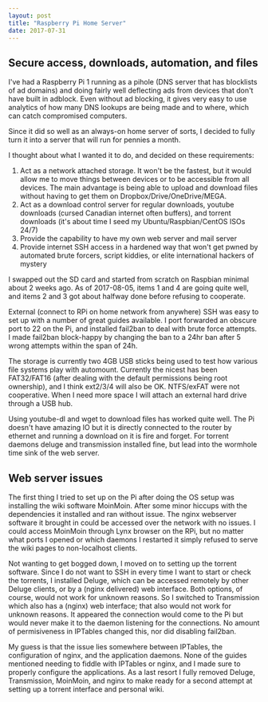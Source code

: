 ```yaml
---
layout: post
title: "Raspberry Pi Home Server"
date: 2017-07-31
---
```


## Secure access, downloads, automation, and files
I've had a Raspberry Pi 1 running as a pihole (DNS server that has blocklists of ad domains) and doing fairly well deflecting ads from devices that don't have built in adblock. Even without ad blocking, it gives very easy to use analytics of how many DNS lookups are being made and to where, which can catch compromised computers.

Since it did so well as an always-on home server of sorts, I decided to fully turn it into a server that will run for pennies a month.

I thought about what I wanted it to do, and decided on these requirements:
1. Act as a network attached storage. It won't be the fastest, but it would allow me to move things between devices or to be accessible from all devices. The main advantage is being able to upload and download files without having to get them on Dropbox/Drive/OneDrive/MEGA.
2. Act as a download control server for regular downloads, youtube downloads (cursed Canadian internet often buffers), and torrent downloads (it's about time I seed my Ubuntu/Raspbian/CentOS ISOs 24/7)
3. Provide the capability to have my own web server and mail server
4. Provide internet SSH access in a hardened way that won't get pwned by automated brute forcers, script kiddies, or elite international hackers of mystery

I swapped out the SD card and started from scratch on Raspbian minimal about 2 weeks ago. As of 2017-08-05, items 1 and 4 are going quite well, and items 2 and 3 got about halfway done before refusing to cooperate.

External (connect to RPi on home network from anywhere) SSH was easy to set up with a number of great guides available. I port forwarded an obscure port to 22 on the Pi, and installed fail2ban to deal with brute force attempts. I made fail2ban block-happy by changing the ban to a 24hr ban after 5 wrong attempts within the span of 24h.

The storage is currently two 4GB USB sticks being used to test how various file systems play with automount. Currently the nicest has been FAT32/FAT16 (after dealing with the default permissions being root ownership), and I think ext2/3/4 will also be OK. NTFS/exFAT were not cooperative. When I need more space I will attach an external hard drive through a USB hub.

Using youtube-dl and wget to download files has worked quite well. The Pi doesn't have amazing IO but it is directly connected to the router by ethernet and running a download on it is fire and forget. For torrent daemons deluge and transmission installed fine, but lead into the wormhole time sink of the web server.

## Web server issues
The first thing I tried to set up on the Pi after doing the OS setup was installing the wiki software MoinMoin. After some minor hiccups with the dependencies it installed and ran without issue. The nginx webserver software it brought in could be accessed over the network with no issues. I could access MoinMoin through Lynx browser on the RPi, but no matter what ports I opened or which daemons I restarted it simply refused to serve the wiki pages to non-localhost clients.

Not wanting to get bogged down, I moved on to setting up the torrent software. Since I do not want to SSH in every time I want to start or check the torrents, I installed Deluge, which can be accessed remotely by other Deluge clients, or by a (nginx delivered) web interface. Both options, of course, would not work for unknown reasons. So I switched to Transmission which also has a (nginx) web interface; that also would not work for unknown reasons. It appeared the connection would come to the Pi but would never make it to the daemon listening for the connections. No amount of permisiveness in IPTables changed this, nor did disabling fail2ban.

My guess is that the issue lies somewhere between IPTables, the configuration of nginx, and the application daemons. None of the guides mentioned needing to fiddle with IPTables or nginx, and I made sure to properly configure the applications. As a last resort I fully removed Deluge, Transmission, MoinMoin, and nginx to make ready for a second attempt at setting up a torrent interface and personal wiki.

